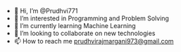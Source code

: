 - 👋 Hi, I’m @Prudhvi771
- 👀 I’m interested in Programming and Problem Solving
- 🌱 I’m currently learning Machine Learning
- 💞️ I’m looking to collaborate on new technologies
- 📫 How to reach me prudhvirajmargani973@gmail.com

<!---
Prudhvi771/Prudhvi771 is a ✨ special ✨ repository because its `README.md` (this file) appears on your GitHub profile.
You can click the Preview link to take a look at your changes.
--->
